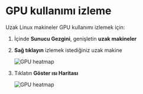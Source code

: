 ---
---
# <a name="monitoring-gpu-utilization"></a>GPU kullanımı izleme
Uzak Linux makineler GPU kullanımı izlemek için:

1. İçinde **Sunucu Gezgini**, genişletin **uzak makineler**
2. **Sağ tıklayın** izlemek istediğiniz uzak makine
    
    ![GPU heatmap](media\monitor-gpu\gpu-heatmap-0.png)

2. Tıklatın **Göster ısı Haritası**
    
    ![GPU heatmap](media\monitor-gpu\heatmap.png)
    